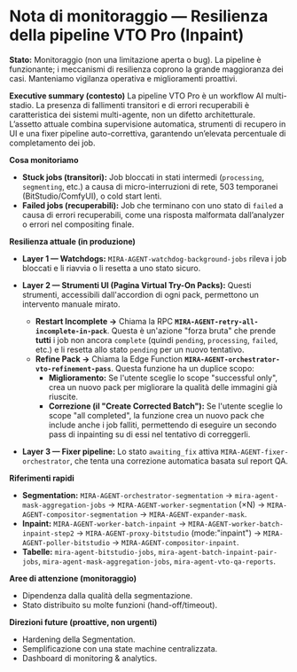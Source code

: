 # Nota di monitoraggio — Resilienza della pipeline VTO Pro (Inpaint)

**Stato:** Monitoraggio (non una limitazione aperta o bug). La pipeline è funzionante; i meccanismi di resilienza coprono la grande maggioranza dei casi. Manteniamo vigilanza operativa e miglioramenti proattivi.

**Executive summary (contesto)**
La pipeline VTO Pro è un workflow AI multi-stadio. La presenza di fallimenti transitori e di errori recuperabili è caratteristica dei sistemi multi-agente, non un difetto architetturale. L’assetto attuale combina supervisione automatica, strumenti di recupero in UI e una fixer pipeline auto-correttiva, garantendo un’elevata percentuale di completamento dei job.

**Cosa monitoriamo**
*   **Stuck jobs (transitori):** Job bloccati in stati intermedi (`processing`, `segmenting`, etc.) a causa di micro-interruzioni di rete, 503 temporanei (BitStudio/ComfyUI), o cold start lenti.
*   **Failed jobs (recuperabili):** Job che terminano con uno stato di `failed` a causa di errori recuperabili, come una risposta malformata dall’analyzer o errori nel compositing finale.

**Resilienza attuale (in produzione)**

*   **Layer 1 — Watchdogs:** `MIRA-AGENT-watchdog-background-jobs` rileva i job bloccati e li riavvia o li resetta a uno stato sicuro.

*   **Layer 2 — Strumenti UI (Pagina Virtual Try-On Packs):** Questi strumenti, accessibili dall'accordion di ogni pack, permettono un intervento manuale mirato.
    *   **Restart Incomplete →** Chiama la RPC **`MIRA-AGENT-retry-all-incomplete-in-pack`**. Questa è un'azione "forza bruta" che prende **tutti** i job non ancora `complete` (quindi `pending`, `processing`, `failed`, etc.) e li resetta allo stato `pending` per un nuovo tentativo.
    *   **Refine Pack →** Chiama la Edge Function **`MIRA-AGENT-orchestrator-vto-refinement-pass`**. Questa funzione ha un duplice scopo:
        *   **Miglioramento:** Se l'utente sceglie lo scope "successful only", crea un nuovo pack per migliorare la qualità delle immagini già riuscite.
        *   **Correzione (il "Create Corrected Batch"):** Se l'utente sceglie lo scope "all completed", la funzione crea un nuovo pack che include anche i job falliti, permettendo di eseguire un secondo pass di inpainting su di essi nel tentativo di correggerli.

*   **Layer 3 — Fixer pipeline:** Lo stato `awaiting_fix` attiva `MIRA-AGENT-fixer-orchestrator`, che tenta una correzione automatica basata sul report QA.

**Riferimenti rapidi**
*   **Segmentation:** `MIRA-AGENT-orchestrator-segmentation` → `mira-agent-mask-aggregation-jobs` → `MIRA-AGENT-worker-segmentation` (×N) → `MIRA-AGENT-compositor-segmentation` → `MIRA-AGENT-expander-mask`.
*   **Inpaint:** `MIRA-AGENT-worker-batch-inpaint` → `MIRA-AGENT-worker-batch-inpaint-step2` → `MIRA-AGENT-proxy-bitstudio` (mode:"inpaint") → `MIRA-AGENT-poller-bitstudio` → `MIRA-AGENT-compositor-inpaint`.
*   **Tabelle:** `mira-agent-bitstudio-jobs`, `mira-agent-batch-inpaint-pair-jobs`, `mira-agent-mask-aggregation-jobs`, `mira-agent-vto-qa-reports`.

**Aree di attenzione (monitoraggio)**
*   Dipendenza dalla qualità della segmentazione.
*   Stato distribuito su molte funzioni (hand-off/timeout).

**Direzioni future (proattive, non urgenti)**
*   Hardening della Segmentation.
*   Semplificazione con una state machine centralizzata.
*   Dashboard di monitoring & analytics.